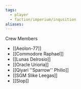 ```yaml
---
tags:
  - player
  - faction/imperium/inqusition
aliases:
---
```


Crew Members
- [[Aeolon-77]]
- [[Commodore Raphael]]
- [[Lunas Delrosio]]
- [[Oracle Urioria]]
- [[Qiyari ''Sparrow'' Philio]]
- [[SGM Slike Leegas]]
- [[Slop]]

